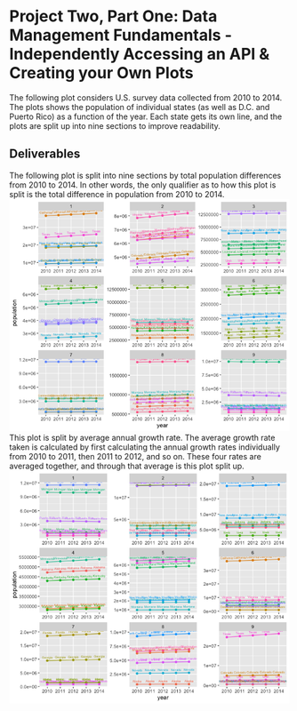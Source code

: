 # Project Two, Part One: Data Management Fundamentals - Independently Accessing an API & Creating your Own Plots
The following plot considers U.S. survey data collected from 2010 to 2014. The plots shows the population of individual states (as well as D.C. and Puerto Rico) as a function of the year. Each state gets its own line, and the plots are split up into nine sections to improve readability. <br/>

## Deliverables
The following plot is split into nine sections by total population differences from 2010 to 2014. In other words, the only qualifier as to how this plot is split is the total difference in population from 2010 to 2014.
![](total_diff.png)
This plot is split by average annual growth rate. The average growth rate taken is calculated by first calculating the annual growth rates individually from 2010 to 2011, then 2011 to 2012, and so on. These four rates are averaged together, and through that average is this plot split up.
![](growth.png)
